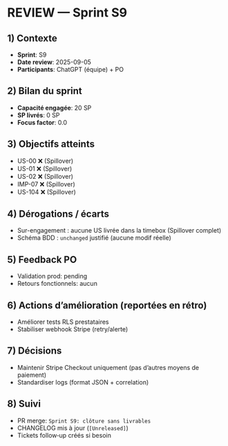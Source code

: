 # REVIEW — Sprint S9

## 1) Contexte

- **Sprint**: S9
- **Date review**: 2025-09-05
- **Participants**: ChatGPT (équipe) + PO

## 2) Bilan du sprint

- **Capacité engagée**: 20 SP
- **SP livrés**: 0 SP
- **Focus factor**: 0.0

## 3) Objectifs atteints

- US-00 ❌ (Spillover)
- US-01 ❌ (Spillover)
- US-02 ❌ (Spillover)
- IMP-07 ❌ (Spillover)
- US-104 ❌ (Spillover)

## 4) Dérogations / écarts

- Sur-engagement : aucune US livrée dans la timebox (Spillover complet)
- Schéma BDD : `unchanged` justifié (aucune modif réelle)

## 5) Feedback PO

- Validation prod: pending
- Retours fonctionnels: aucun

## 6) Actions d’amélioration (reportées en rétro)

- Améliorer tests RLS prestataires
- Stabiliser webhook Stripe (retry/alerte)

## 7) Décisions

- Maintenir Stripe Checkout uniquement (pas d’autres moyens de paiement)
- Standardiser logs (format JSON + correlation)

## 8) Suivi

- PR merge: `Sprint S9: clôture sans livrables`
- CHANGELOG mis à jour (`[Unreleased]`)
- Tickets follow‑up créés si besoin
